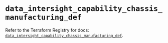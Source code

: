 # `data_intersight_capability_chassis_manufacturing_def`

Refer to the Terraform Registry for docs: [`data_intersight_capability_chassis_manufacturing_def`](https://registry.terraform.io/providers/ciscodevnet/intersight/1.0.71/docs/data-sources/capability_chassis_manufacturing_def).

